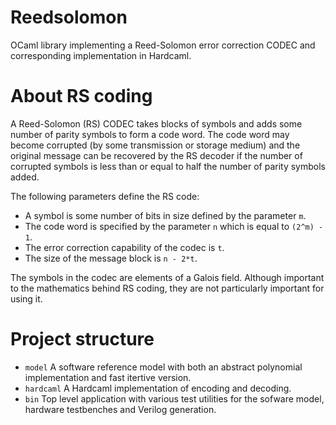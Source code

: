 # Reedsolomon

OCaml library implementing a Reed-Solomon error correction CODEC and corresponding 
implementation in Hardcaml.

# About RS coding

A Reed-Solomon (RS) CODEC takes blocks of symbols and adds some number of parity symbols
to form a code word.  The code word may become corrupted (by some transmission or storage
medium) and the original message can be recovered by the RS decoder if the number of
corrupted symbols is less than or equal to half the number of parity symbols added.

The following parameters define the RS code:

* A symbol is some number of bits in size defined by the parameter `m`.
* The code word is specified by the parameter `n` which is equal to `(2^m) - 1`.
* The error correction capability of the codec is `t`.
* The size of the message block is `n - 2*t`.

The symbols in the codec are elements of a Galois field.  Although important to the
mathematics behind RS coding, they are not particularly important for using it.

# Project structure

- `model` A software reference model with both an abstract polynomial implementation and fast itertive version.
- `hardcaml` A Hardcaml implementation of encoding and decoding.
- `bin` Top level application with various test utilities for the sofware model, hardware testbenches and Verilog generation.


